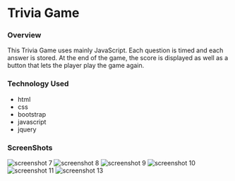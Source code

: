 # Trivia Game

### Overview
This Trivia Game uses mainly JavaScript. Each question is timed and each answer is stored. At the end of the game, the score is displayed as well as a button that lets the player play the game again. 

### Technology Used
* html
* css
* bootstrap
* javascript
* jquery

### ScreenShots
![screenshot 7](https://user-images.githubusercontent.com/40690696/46130093-4131e900-c1ed-11e8-898f-fa2344bbe2d1.png)
![screenshot 8](https://user-images.githubusercontent.com/40690696/46130098-455e0680-c1ed-11e8-85a5-90ad54dc2eab.png)
![screenshot 9](https://user-images.githubusercontent.com/40690696/46130105-4858f700-c1ed-11e8-9b80-0db54f29ea70.png)
![screenshot 10](https://user-images.githubusercontent.com/40690696/46130106-4c851480-c1ed-11e8-9f25-ff3b59750521.png)
![screenshot 11](https://user-images.githubusercontent.com/40690696/46130121-560e7c80-c1ed-11e8-88eb-25f86b5b0c84.png)
![screenshot 13](https://user-images.githubusercontent.com/40690696/46130131-5ad33080-c1ed-11e8-8e39-1fa76154f7fd.png)
